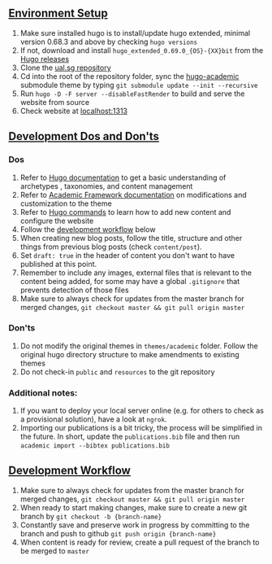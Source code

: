 ## [Environment Setup](#environment-setup) 

1. Make sure installed hugo is to install/update hugo extended, minimal
 version 0.68.3 and above by checking `hugo versions`
1. If not, download and install `hugo_extended_0.69.0_{OS}-{XX}bit` from the
 [Hugo releases](https://github.com/gohugoio/hugo/releases)
1. Clone the [ual.sg repository](#)
1. Cd into the root of the repository folder, sync the [hugo-academic](https://github.com/gcushen/hugo-academic) submodule theme by typing `git submodule update --init --recursive`
1. Run `hugo -D -F server --disableFastRender` to build and serve the website
 from source
1. Check website at [localhost:1313](https://localhost:1313/)


## [Development Dos and Don'ts](#development-dos-and-donts)

### Dos

1. Refer to [Hugo documentation](https://gohugo.io/documentation/) to get
 a basic understanding of archetypes
, taxonomies, and content management
1. Refer to [Academic Framework documentation](https://sourcethemes.com/academic/docs/) on modifications and customization to the theme
1. Refer to [Hugo commands](https://gohugo.io/commands/) to learn how to add
 new content and configure the website 
1. Follow the [development workflow](#development-workflow) below
1. When creating new blog posts, follow the title, structure and other things from previous blog posts (check `content/post`).
1. Set `draft: true` in the header of content you don't want to have published at this point.
1. Remember to include any images, external files that is relevant to the
 content being added, for some may have a global `.gitignore` that prevents
  detection of those files
1. Make sure to always check for updates from the master branch for merged
 changes, `git checkout master && git pull origin master`

### Don'ts

1. Do not modify the original themes in `themes/academic` folder. Follow the
 original hugo directory structure to make amendments to existing themes
1. Do not check-in `public` and `resources` to the git repository


### Additional notes:

1. If you want to deploy your local server online (e.g. for others to check as a provisional solution), have a look at `ngrok`.
1. Importing our publications is a bit tricky, the process will be simplified
 in the future. In short, update the `publications.bib` file and then run `academic import --bibtex publications.bib`


## [Development Workflow](#development-workflow)

1. Make sure to always check for updates from the master branch for merged
 changes, `git checkout master && git pull origin master`
1. When ready to start making changes, make sure to create a new git branch
 by `git checkout -b {branch-name}`
1. Constantly save and preserve work in progress by committing to the branch and
 push to github `git push origin {branch-name}`
1. When content is ready for review, create a pull request of the branch to
 be merged to `master`
